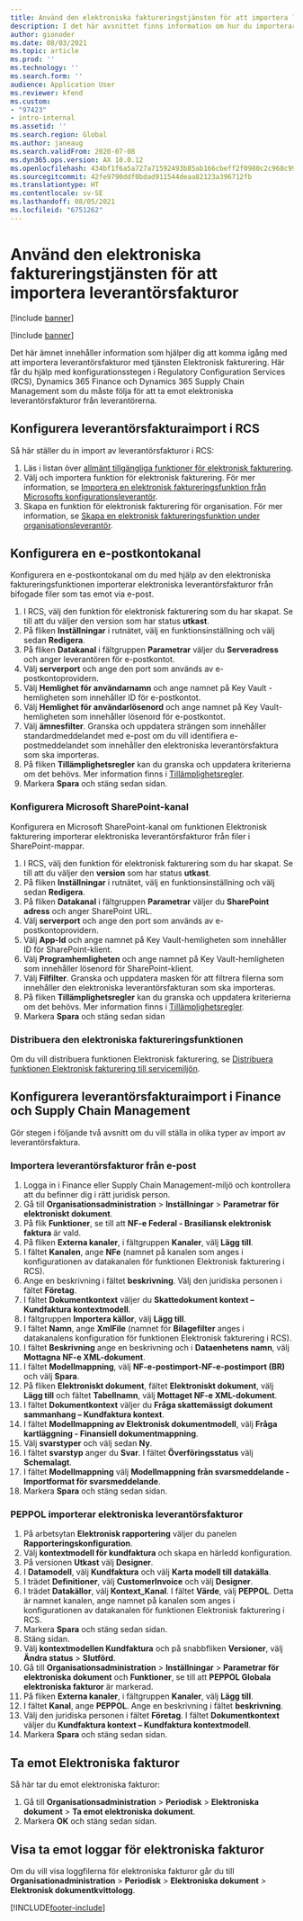 ```yaml
---
title: Använd den elektroniska faktureringstjänsten för att importera leverantörsfakturor
description: I det här avsnittet finns information om hur du importerar leverantörsfakturor med hjälp av den elektroniska faktureringstjänsten.
author: gionoder
ms.date: 08/03/2021
ms.topic: article
ms.prod: ''
ms.technology: ''
ms.search.form: ''
audience: Application User
ms.reviewer: kfend
ms.custom:
- "97423"
- intro-internal
ms.assetid: ''
ms.search.region: Global
ms.author: janeaug
ms.search.validFrom: 2020-07-08
ms.dyn365.ops.version: AX 10.0.12
ms.openlocfilehash: 434bf1f6a5a727a71592493b85ab166cbeff2f0980c2c968c99973a03f4dc660
ms.sourcegitcommit: 42fe9790ddf0bdad911544deaa82123a396712fb
ms.translationtype: HT
ms.contentlocale: sv-SE
ms.lasthandoff: 08/05/2021
ms.locfileid: "6751262"
---
```

# <a name="use-the-electronic-invoicing-service-to-import-vendor-invoices"></a>Använd den elektroniska faktureringstjänsten för att importera leverantörsfakturor

[!include [banner](../includes/banner.md)]

[!include [banner](../includes/preview-banner.md)]

Det här ämnet innehåller information som hjälper dig att komma igång med att importera leverantörsfakturor med tjänsten Elektronisk fakturering. Här får du hjälp med konfigurationsstegen i Regulatory Configuration Services (RCS), Dynamics 365 Finance och Dynamics 365 Supply Chain Management som du måste följa för att ta emot elektroniska leverantörsfakturor från leverantörerna.

## <a name="set-up-vendor-invoice-import-in-rcs"></a>Konfigurera leverantörsfakturaimport i RCS
Så här ställer du in import av leverantörsfakturor i RCS:

1. Läs i listan över [allmänt tillgängliga funktioner för elektronisk fakturering](e-invoicing-configuration-rcs.md#generally-available-features).
2. Välj och importera funktion för elektronisk fakturering. För mer information, se [Importera en elektronisk faktureringsfunktion från Microsofts konfigurationsleverantör](e-invoicing-get-started.md#import-an-electronic-invoicing-feature-from-the-microsoft-configuration-provider).
3. Skapa en funktion för elektronisk fakturering för organisation. För mer information, se [Skapa en elektronisk faktureringsfunktion under organisationsleverantör](e-invoicing-get-started.md#create-an-electronic-invoicing-feature-under-your-organization-provider).

## <a name="configure-an-email-account-channel"></a>Konfigurera en e-postkontokanal

Konfigurera en e-postkontokanal om du med hjälp av den elektroniska faktureringsfunktionen importerar elektroniska leverantörsfakturor från bifogade filer som tas emot via e-post.

1. I RCS, välj den funktion för elektronisk fakturering som du har skapat. Se till att du väljer den version som har status **utkast**.
2. På fliken **Inställningar** i rutnätet, välj en funktionsinställning och välj sedan **Redigera**.
3. På fliken **Datakanal** i fältgruppen **Parametrar** väljer du **Serveradress** och anger leverantören för e-postkontot.
4. Välj **serverport** och ange den port som används av e-postkontoprovidern.
5. Välj **Hemlighet för användarnamn** och ange namnet på Key Vault -hemligheten som innehåller ID för e-postkontot.
6. Välj **Hemlighet för användarlösenord** och ange namnet på Key Vault-hemligheten som innehåller lösenord för e-postkontot.
7. Välj **ämnesfilter**. Granska och uppdatera strängen som innehåller standardmeddelandet med e-post om du vill identifiera e-postmeddelandet som innehåller den elektroniska leverantörsfaktura som ska importeras.
8. På fliken **Tillämplighetsregler** kan du granska och uppdatera kriterierna om det behövs. Mer information finns i [Tillämplighetsregler](e-invoicing-configuration-rcs.md#applicability-rules).
9. Markera **Spara** och stäng sedan sidan.

### <a name="configure-a-microsoft-sharepoint-channel"></a>Konfigurera Microsoft SharePoint-kanal

Konfigurera en Microsoft SharePoint-kanal om funktionen Elektronisk fakturering importerar elektroniska leverantörsfakturor från filer i SharePoint-mappar.

1. I RCS, välj den funktion för elektronisk fakturering som du har skapat. Se till att du väljer den **version** som har status **utkast**.
2. På fliken **Inställningar** i rutnätet, välj en funktionsinställning och välj sedan **Redigera**.
3. På fliken **Datakanal** i fältgruppen **Parametrar** väljer du **SharePoint adress** och anger SharePoint URL.
4. Välj **serverport** och ange den port som används av e-postkontoprovidern.
5. Välj **App-Id** och ange namnet på Key Vault-hemligheten som innehåller ID för SharePoint-klient.
6. Välj **Programhemligheten** och ange namnet på Key Vault-hemligheten som innehåller lösenord för SharePoint-klient.
7. Välj **Filfilter**. Granska och uppdatera masken för att filtrera filerna som innehåller den elektroniska leverantörsfakturan som ska importeras.
8. På fliken **Tillämplighetsregler** kan du granska och uppdatera kriterierna om det behövs. Mer information finns i [Tillämplighetsregler](e-invoicing-configuration-rcs.md#applicability-rules).
9. Markera **Spara** och stäng sedan sidan

### <a name="deploy-an-electronic-invoicing-feature"></a>Distribuera den elektroniska faktureringsfunktionen

Om du vill distribuera funktionen Elektronisk fakturering, se [Distribuera funktionen Elektronisk fakturering till servicemiljön](e-invoicing-get-started.md#deploy-the-electronic-invoicing-feature-to-service-environment).

## <a name="set-up-vendor-invoice-import-in-finance-and-supply-chain-management"></a>Konfigurera leverantörsfakturaimport i Finance och Supply Chain Management
Gör stegen i följande två avsnitt om du vill ställa in olika typer av import av leverantörsfaktura.

### <a name="import-vendor-invoices-from-email"></a>Importera leverantörsfakturor från e-post

1. Logga in i Finance eller Supply Chain Management-miljö och kontrollera att du befinner dig i rätt juridisk person.
2. Gå till **Organisationsadministration** > **Inställningar** > **Parametrar för elektroniskt dokument**.
3. På flik **Funktioner**, se till att **NF-e Federal - Brasiliansk elektronisk faktura** är vald.
4. På fliken **Externa kanaler**, i fältgruppen **Kanaler**, välj **Lägg till**.
5. I fältet **Kanalen**, ange **NFe** (namnet på kanalen som anges i konfigurationen av datakanalen för funktionen Elektronisk fakturering i RCS).
6. Ange en beskrivning i fältet **beskrivning**. Välj den juridiska personen i fältet **Företag**.
7. I fältet **Dokumentkontext** väljer du **Skattedokument kontext – Kundfaktura kontextmodell**.
8. I fältgruppen **Importera källor**, välj **Lägg till**.
9. I fältet **Namn**, ange **XmlFile** (namnet för **Bilagefilter** anges i datakanalens konfiguration för funktionen Elektronisk fakturering i RCS).
10. I fältet **Beskrivning** ange en beskrivning och i **Dataenhetens namn**, välj **Mottagna NF-e XML-dokument**.
11. I fältet **Modellmappning**, välj **NF-e-postimport-NF-e-postimport (BR)** och välj **Spara**.
12. På fliken **Elektroniskt dokument**, fältet **Elektroniskt dokument**, välj **Lägg till** och fältet **Tabellnamn**, välj **Mottaget NF-e XML-dokument**.
13. I fältet **Dokumentkontext** väljer du **Fråga skattemässigt dokument sammanhang – Kundfaktura kontext**.
14. I fältet **Modellmappning av Elektronisk dokumentmodell**, välj **Fråga kartläggning - Finansiell dokumentmappning**.
15. Välj **svarstyper** och välj sedan **Ny**.
16. I fältet **svarstyp** anger du **Svar**. I fältet **Överföringsstatus** välj **Schemalagt**.
17. I fältet **Modellmappning** välj **Modellmappning från svarsmeddelande - Importformat för svarsmeddelande**.
18. Markera **Spara** och stäng sedan sidan.

### <a name="import-peppol-electronic-vendor-invoices"></a>PEPPOL importerar elektroniska leverantörsfakturor

1. På arbetsytan **Elektronisk rapportering** väljer du panelen **Rapporteringskonfiguration**.
2. Välj **kontextmodell för kundfaktura** och skapa en härledd konfiguration.
3. På versionen **Utkast** välj **Designer**.
4. I **Datamodell**, välj **Kundfaktura** och välj **Karta modell till datakälla**.
5. I trädet **Definitioner**, välj **CustomerInvoice** och välj **Designer**.
6. I trädet **Datakällor**, välj **Kontext\_Kanal**. I fältet **Värde**, välj **PEPPOL**. Detta är namnet kanalen, ange namnet på kanalen som anges i konfigurationen av datakanalen för funktionen Elektronisk fakturering i RCS. 
7. Markera **Spara** och stäng sedan sidan.
8. Stäng sidan.
9. Välj **kontextmodellen Kundfaktura** och på snabbfliken **Versioner**, välj **Ändra status** > **Slutförd**.
10. Gå till **Organisationsadministration** > **Inställningar** > **Parametrar för elektroniska dokument** och **Funktioner**, se till att **PEPPOL Globala elektroniska fakturor** är markerad. 
11. På fliken **Externa kanaler**, i fältgruppen **Kanaler**, välj **Lägg till**.
12. I fältet **Kanal**, ange **PEPPOL**. Ange en beskrivning i fältet **beskrivning**.
13. Välj den juridiska personen i fältet **Företag**. I fältet **Dokumentkontext** väljer du **Kundfaktura kontext – Kundfaktura kontextmodell**.
14. Markera **Spara** och stäng sedan sidan.


## <a name="receive-electronic-invoices"></a>Ta emot Elektroniska fakturor
Så här tar du emot elektroniska fakturor:

1. Gå till **Organisationsadministration** > **Periodisk** > **Elektroniska dokument** > **Ta emot elektroniska dokument**.
2. Markera **OK** och stäng sedan sidan.

## <a name="view-receive-logs-for-electronic-invoices"></a>Visa ta emot loggar för elektroniska fakturor

Om du vill visa loggfilerna för elektroniska fakturor går du till **Organisationadministration** > **Periodisk** > **Elektroniska dokument** > **Elektronisk dokumentkvittologg**.


[!INCLUDE[footer-include](../../includes/footer-banner.md)]
